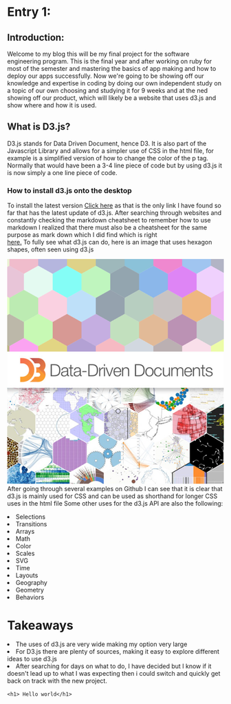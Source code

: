  # Entry 1:
## Introduction:
Welcome to my blog this will be my final project for the software engineering program.
This is the final year and after working on ruby for most of the semester and mastering 
the basics of app making and how to deploy our apps successfully. Now we're going to be showing off
our knowledge and expertise in coding by doing our own independent study on a topic
of our own choosing and studying it for 9 weeks and at the ned showing off our product, 
which will likely be a website that uses d3.js and show where and how it is used.
## What is D3.js?
D3.js stands for Data Driven Document, hence D3. It is also part of the Javascript Library 
and allows for a simpler use of CSS in the html file, for example
is a simplified version of how to change the color of the p tag. Normally that would have been a 3-4 line piece
of code but by using d3.js it is now simply a one line piece of code.
### How to install d3.js onto the desktop
   To install the latest version <a href="https://d3js.org/">Click here</a>
   as that is the only link I have found so far that has the latest update of
   d3.js. After searching through websites and constantly checking the markdown cheatsheet to remember how to use markdown
   I realized that there must also be a cheatsheet for the same purpose as mark down which I did find which is right  
   <a href="https://github.com/adam-p/markdown-here/wiki/Markdown-Cheatsheet#images">here.</a> To fully see what d3.js can do,
   here is an image that uses hexagon shapes, often seen using d3.js
   
   ![alt text](images/hex.png "Logo Title Text 1")
   <img src="images/21datadriven590.jpg"></img>
   <br>
   After going through several examples on Github I can see that it is clear that d3.js 
   is mainly used for CSS and can be used as shorthand for longer CSS uses in the html file
   Some other uses for the d3.js API are also the following:
   
   <li>Selections</li>
<li>Transitions</li>
 <li>Arrays</li>
<li>Math</li>
 <li>Color</li>
 <li>Scales</li>
 <li>SVG</li>
 <li>Time</li>
<li> Layouts</li>
<li> Geography</li>
 <li>Geometry</li>
<li> Behaviors</li>
<h1>Takeaways</h1>
<li>The uses of d3.js are very wide making my option very large</li>
<li>For D3.js there are plenty of sources, making it easy to explore different ideas to use d3.js</li>
<li>After searching for days on what to do, I have decided but I know if it doesn't lead up to what I was
expecting then i could switch and quickly get back on track with the new project.</li>
 
   ```
   <h1> Hello world</h1>
   ```
   
